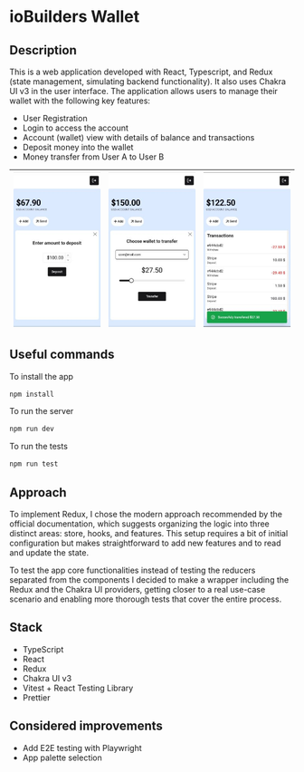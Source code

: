 # ioBuilders Wallet

## Description

This is a web application developed with React, Typescript, and Redux (state management, simulating backend functionality). It also uses Chakra UI v3 in the user interface. The application allows users to manage their wallet with the following key features:

- User Registration
- Login to access the account
- Account (wallet) view with details of balance and transactions
- Deposit money into the wallet
- Money transfer from User A to User B

![example-img](https://raw.githubusercontent.com/migueldcdev/repo-images/refs/heads/main/iob-wallet/1000040473.jpg) | ![example-img](https://raw.githubusercontent.com/migueldcdev/repo-images/refs/heads/main/iob-wallet/1000040474.jpg) | ![example-img](https://raw.githubusercontent.com/migueldcdev/repo-images/refs/heads/main/iob-wallet/1000040475.jpg)
| --- | --- | --- |

## Useful commands

To install the app

```bash
npm install
```

To run the server

```bash
npm run dev
```

To run the tests

```bash
npm run test
```

## Approach

To implement Redux, I chose the modern approach recommended by the official documentation, which suggests organizing the logic into three distinct areas: store, hooks, and features. This setup requires a bit of initial configuration but makes straightforward to add new features and to read and update the state.

To test the app core functionalities instead of testing the reducers separated from the components I decided to make a wrapper including the Redux and the Chakra UI providers, getting closer to a real use-case scenario and enabling more thorough tests that cover the entire process.

## Stack

- TypeScript
- React
- Redux
- Chakra UI v3
- Vitest + React Testing Library
- Prettier

## Considered improvements

- Add E2E testing with Playwright
- App palette selection
